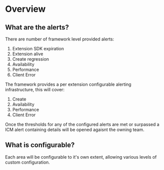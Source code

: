 # Overview
## What are the alerts?

There are number of framework level provided alerts:

1. Extension SDK expiration
1. Extension alive
1. Create regression
1. Availability
1. Performance
1. Client Error

The framework provides a per extension configurable alerting infrastructure, this will cover:

1. Create
1. Availability
1. Performance
1. Client Error

Once the thresholds for any of the configured alerts are met or surpassed a ICM alert containing details will be opened agaisnt the owning team.

## What is configurable?

Each area will be configurable to it's own extent, allowing various levels of custom configuration.